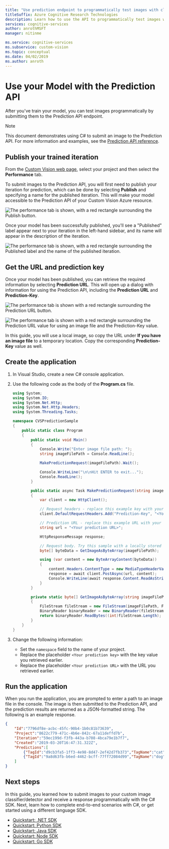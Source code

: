 ```yaml
---
title: "Use prediction endpoint to programmatically test images with classifier - Custom Vision"
titleSuffix: Azure Cognitive Research Technologies
description: Learn how to use the API to programmatically test images with your Custom Vision Service classifier.
services: cognitive-services
author: anrothMSFT
manager: nitinme

ms.service: cognitive-services
ms.subservice: custom-vision
ms.topic: conceptual
ms.date: 04/02/2019
ms.author: anroth
---
```


# Use your Model with the Prediction API

After you've train your model, you can test images programmatically by submitting them to the Prediction API endpoint.

> [!NOTE]
> This document demonstrates using C# to submit an image to the Prediction API. For more information and examples, see the [Prediction API reference](https://southcentralus.dev.cognitive.microsoft.com/docs/services/Custom_Vision_Prediction_3.0/operations/5c82db60bf6a2b11a8247c15).

## Publish your trained iteration

From the [Custom Vision web page](https://customvision.ai), select your project and then select the __Performance__ tab.

To submit images to the Prediction API, you will first need to publish your iteration for prediction, which can be done by selecting __Publish__ and specifying a name for the published iteration. This will make your model accessible to the Prediction API of your Custom Vision Azure resource.

![The performance tab is shown, with a red rectangle surrounding the Publish button.](./media/use-prediction-api/unpublished-iteration.png)

Once your model has been successfully published, you'll see a "Published" label appear next to your iteration in the left-hand sidebar, and its name will appear in the description of the iteration.

![The performance tab is shown, with a red rectangle surrounding the Published label and the name of the published iteration.](./media/use-prediction-api/published-iteration.png)

## Get the URL and prediction key

Once your model has been published, you can retrieve the required information by selecting __Prediction URL__. This will open up a dialog with information for using the Prediction API, including the __Prediction URL__ and __Prediction-Key__.

![The performance tab is shown with a red rectangle surrounding the Prediction URL button.](./media/use-prediction-api/published-iteration-prediction-url.png)

![The performance tab is shown with a red rectangle surrounding the Prediction URL value for using an image file and the Prediction-Key value.](./media/use-prediction-api/prediction-api-info.png)


In this guide, you will use a local image, so copy the URL under **If you have an image file** to a temporary location. Copy the corresponding __Prediction-Key__ value as well.

## Create the application

1. In Visual Studio, create a new C# console application.

1. Use the following code as the body of the __Program.cs__ file.

    ```csharp
    using System;
    using System.IO;
    using System.Net.Http;
    using System.Net.Http.Headers;
    using System.Threading.Tasks;

    namespace CVSPredictionSample
    {
        public static class Program
        {
            public static void Main()
            {
                Console.Write("Enter image file path: ");
                string imageFilePath = Console.ReadLine();

                MakePredictionRequest(imageFilePath).Wait();

                Console.WriteLine("\n\nHit ENTER to exit...");
                Console.ReadLine();
            }

            public static async Task MakePredictionRequest(string imageFilePath)
            {
                var client = new HttpClient();

                // Request headers - replace this example key with your valid Prediction-Key.
                client.DefaultRequestHeaders.Add("Prediction-Key", "<Your prediction key>");

                // Prediction URL - replace this example URL with your valid Prediction URL.
                string url = "<Your prediction URL>";

                HttpResponseMessage response;

                // Request body. Try this sample with a locally stored image.
                byte[] byteData = GetImageAsByteArray(imageFilePath);

                using (var content = new ByteArrayContent(byteData))
                {
                    content.Headers.ContentType = new MediaTypeHeaderValue("application/octet-stream");
                    response = await client.PostAsync(url, content);
                    Console.WriteLine(await response.Content.ReadAsStringAsync());
                }
            }

            private static byte[] GetImageAsByteArray(string imageFilePath)
            {
                FileStream fileStream = new FileStream(imageFilePath, FileMode.Open, FileAccess.Read);
                BinaryReader binaryReader = new BinaryReader(fileStream);
                return binaryReader.ReadBytes((int)fileStream.Length);
            }
        }
    }
    ```

1. Change the following information:
   * Set the `namespace` field to the name of your project.
   * Replace the placeholder `<Your prediction key>` with the key value you retrieved earlier.
   * Replace the placeholder `<Your prediction URL>` with the URL you retrieved earlier.

## Run the application

When you run the application, you are prompted to enter a path to an image file in the console. The image is then submitted to the Prediction API, and the prediction results are returned as a JSON-formatted string. The following is an example response.

```json
{
    "Id":"7796df8e-acbc-45fc-90b4-1b0c81b73639",
    "Project":"8622c779-471c-4b6e-842c-67a11deffd7b",
    "Iteration":"59ec199d-f3fb-443a-b708-4bca79e1b7f7",
    "Created":"2019-03-20T16:47:31.322Z",
    "Predictions":[
        {"TagId":"d9cb3fa5-1ff3-4e98-8d47-2ef42d7fb373","TagName":"cat", "Probability":1.0},
        {"TagId":"9a8d63fb-b6ed-4462-bcff-77ff72084d99","TagName":"dog", "Probability":0.1087869}
    ]
}
```

## Next steps

In this guide, you learned how to submit images to your custom image classifier/detector and receive a response programmatically with the C# SDK. Next, learn how to complete end-to-end scenarios with C#, or get started using a different language SDK.

* [Quickstart: .NET SDK](csharp-tutorial.md)
* [Quickstart: Python SDK](python-tutorial.md)
* [Quickstart: Java SDK](java-tutorial.md)
* [Quickstart: Node SDK](node-tutorial.md)
* [Quickstart: Go SDK](go-tutorial.md)
